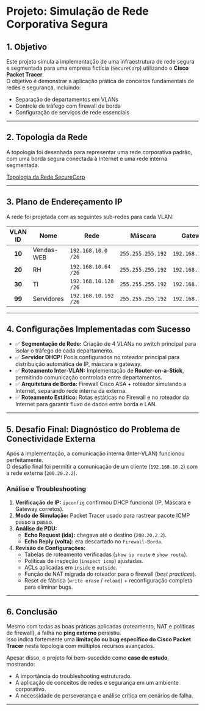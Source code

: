 # Projeto: Simulação de Rede Corporativa Segura

## 1. Objetivo

Este projeto simula a implementação de uma infraestrutura de rede segura e segmentada para uma empresa fictícia (`SecureCorp`) utilizando o **Cisco Packet Tracer**.  
O objetivo é demonstrar a aplicação prática de conceitos fundamentais de redes e segurança, incluindo:
- Separação de departamentos em VLANs
- Controle de tráfego com firewall de borda
- Configuração de serviços de rede essenciais

---

## 2. Topologia da Rede

A topologia foi desenhada para representar uma rede corporativa padrão, com uma borda segura conectada à Internet e uma rede interna segmentada.

[Topologia da Rede SecureCorp](/img/DiagramaProjeto.png)

---

## 3. Plano de Endereçamento IP

A rede foi projetada com as seguintes sub-redes para cada VLAN:

| VLAN ID | Nome       | Rede                 | Máscara            | Gateway           |
| :-----: | ---------- | -------------------- | ------------------ | ----------------- |
| **10**  | Vendas-WEB | `192.168.10.0 /26`   | `255.255.255.192`  | `192.168.10.1`    |
| **20**  | RH         | `192.168.10.64 /26`  | `255.255.255.192`  | `192.168.10.65`   |
| **30**  | TI         | `192.168.10.128 /26` | `255.255.255.192`  | `192.168.10.129`  |
| **99**  | Servidores | `192.168.10.192 /26` | `255.255.255.192`  | `192.168.10.193`  |

---

## 4. Configurações Implementadas com Sucesso

- ✅ **Segmentação de Rede:** Criação de 4 VLANs no switch principal para isolar o tráfego de cada departamento.
- ✅ **Servidor DHCP:** Pools configurados no roteador principal para distribuição automática de IP, máscara e gateway.
- ✅ **Roteamento Inter-VLAN:** Implementação de **Router-on-a-Stick**, permitindo comunicação controlada entre departamentos.
- ✅ **Arquitetura de Borda:** Firewall Cisco ASA + roteador simulando a Internet, separando rede interna da externa.
- ✅ **Roteamento Estático:** Rotas estáticas no Firewall e no roteador da Internet para garantir fluxo de dados entre borda e LAN.

---

## 5. Desafio Final: Diagnóstico do Problema de Conectividade Externa

Após a implementação, a comunicação interna (Inter-VLAN) funcionou perfeitamente.  
O desafio final foi permitir a comunicação de um cliente (`192.168.10.2`) com a rede externa (`200.20.2.2`).

### Análise e Troubleshooting

1. **Verificação de IP:** `ipconfig` confirmou DHCP funcional (IP, Máscara e Gateway corretos).
2. **Modo de Simulação:** Packet Tracer usado para rastrear pacote ICMP passo a passo.
3. **Análise de PDU:**
   - **Echo Request (ida):** chegava até o destino (`200.20.2.2`).
   - **Echo Reply (volta):** era descartado no `Firewall-Borda`.
4. **Revisão de Configurações:**
   - Tabelas de roteamento verificadas (`show ip route` e `show route`).
   - Políticas de inspeção (`inspect icmp`) ajustadas.
   - ACLs aplicadas em `inside` e `outside`.
   - Função de NAT migrada do roteador para o firewall (*best practices*).
   - Reset de fábrica (`write erase` / `reload`) + reconfiguração completa para eliminar bugs.

---

## 6. Conclusão

Mesmo com todas as boas práticas aplicadas (roteamento, NAT e políticas de firewall), a falha no **ping externo** persistiu.  
Isso indica fortemente uma **limitação ou bug específico do Cisco Packet Tracer** nesta topologia com múltiplos recursos avançados.

Apesar disso, o projeto foi bem-sucedido como **case de estudo**, mostrando:
- A importância do troubleshooting estruturado.
- A aplicação de conceitos de redes e segurança em um ambiente corporativo.
- A necessidade de perseverança e análise crítica em cenários de falha.

---
